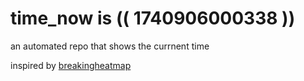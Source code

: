# time_now is (( 1740906000338 ))

an automated repo that shows the currnent time

inspired by [breakingheatmap](https://github.com/breakingheatmap/breakingheatmap)